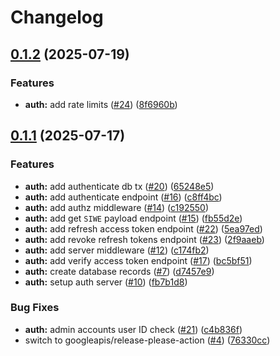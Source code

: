 # Changelog

## [0.1.2](https://github.com/spazzle-io/spazzle-api/compare/v0.1.1...v0.1.2) (2025-07-19)


### Features

* **auth:** add rate limits ([#24](https://github.com/spazzle-io/spazzle-api/issues/24)) ([8f6960b](https://github.com/spazzle-io/spazzle-api/commit/8f6960bfb0e8de443fd96a16ef676fea578b46a8))

## [0.1.1](https://github.com/spazzle-io/spazzle-api/compare/v0.1.0...v0.1.1) (2025-07-17)


### Features

* **auth:** add authenticate db tx ([#20](https://github.com/spazzle-io/spazzle-api/issues/20)) ([65248e5](https://github.com/spazzle-io/spazzle-api/commit/65248e5cb69f270ec64b8c75952ad1fd872c41f8))
* **auth:** add authenticate endpoint ([#16](https://github.com/spazzle-io/spazzle-api/issues/16)) ([c8ff4bc](https://github.com/spazzle-io/spazzle-api/commit/c8ff4bc0dbbbee29c76c2dd25d84c1b651bc8454))
* **auth:** add authz middleware ([#14](https://github.com/spazzle-io/spazzle-api/issues/14)) ([c192550](https://github.com/spazzle-io/spazzle-api/commit/c1925508deb53e8ee47d9eb0dd319412f2643fb0))
* **auth:** add get `SIWE` payload endpoint ([#15](https://github.com/spazzle-io/spazzle-api/issues/15)) ([fb55d2e](https://github.com/spazzle-io/spazzle-api/commit/fb55d2e7013b484a717c4c62aeeea5af5293d51e))
* **auth:** add refresh access token endpoint ([#22](https://github.com/spazzle-io/spazzle-api/issues/22)) ([5ea97ed](https://github.com/spazzle-io/spazzle-api/commit/5ea97edf63a7911264ca30b1049bf46ae28076c3))
* **auth:** add revoke refresh tokens endpoint ([#23](https://github.com/spazzle-io/spazzle-api/issues/23)) ([2f9aaeb](https://github.com/spazzle-io/spazzle-api/commit/2f9aaeb7c7a608283ea8de2f1d0593f213a36e2b))
* **auth:** add server middleware ([#12](https://github.com/spazzle-io/spazzle-api/issues/12)) ([c174fb2](https://github.com/spazzle-io/spazzle-api/commit/c174fb2e490b7a3da6c9574354913a377e52c7b5))
* **auth:** add verify access token endpoint ([#17](https://github.com/spazzle-io/spazzle-api/issues/17)) ([bc5bf51](https://github.com/spazzle-io/spazzle-api/commit/bc5bf515ea396f615af364f84c30723b7539b66b))
* **auth:** create database records ([#7](https://github.com/spazzle-io/spazzle-api/issues/7)) ([d7457e9](https://github.com/spazzle-io/spazzle-api/commit/d7457e91f89629c5b868293a8062dc3a534d202f))
* **auth:** setup auth server ([#10](https://github.com/spazzle-io/spazzle-api/issues/10)) ([fb7b1d8](https://github.com/spazzle-io/spazzle-api/commit/fb7b1d874cdc767ab6956dfe6e4deb6adb20a6f1))


### Bug Fixes

* **auth:** admin accounts user ID check ([#21](https://github.com/spazzle-io/spazzle-api/issues/21)) ([c4b836f](https://github.com/spazzle-io/spazzle-api/commit/c4b836f02f76233ade45e58de3028045030810f8))
* switch to googleapis/release-please-action ([#4](https://github.com/spazzle-io/spazzle-api/issues/4)) ([76330cc](https://github.com/spazzle-io/spazzle-api/commit/76330ccabeb2813c6865767eda38ddcb05d79614))
